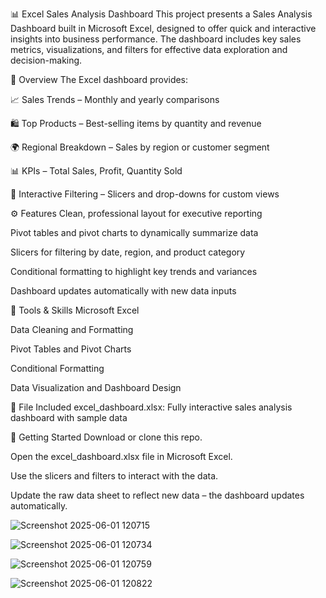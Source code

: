 📊 Excel Sales Analysis Dashboard
This project presents a Sales Analysis Dashboard built in Microsoft Excel, designed to offer quick and interactive insights into business performance. The dashboard includes key sales metrics, visualizations, and filters for effective data exploration and decision-making.

📌 Overview
The Excel dashboard provides:

📈 Sales Trends – Monthly and yearly comparisons

🛍️ Top Products – Best-selling items by quantity and revenue

🌍 Regional Breakdown – Sales by region or customer segment

📊 KPIs – Total Sales, Profit, Quantity Sold

🔎 Interactive Filtering – Slicers and drop-downs for custom views

⚙️ Features
Clean, professional layout for executive reporting

Pivot tables and pivot charts to dynamically summarize data

Slicers for filtering by date, region, and product category

Conditional formatting to highlight key trends and variances

Dashboard updates automatically with new data inputs

🧰 Tools & Skills
Microsoft Excel

Data Cleaning and Formatting

Pivot Tables and Pivot Charts

Conditional Formatting

Data Visualization and Dashboard Design

📁 File Included
excel_dashboard.xlsx: Fully interactive sales analysis dashboard with sample data

🚀 Getting Started
Download or clone this repo.

Open the excel_dashboard.xlsx file in Microsoft Excel.

Use the slicers and filters to interact with the data.

Update the raw data sheet to reflect new data – the dashboard updates automatically.

![Screenshot 2025-06-01 120715](https://github.com/user-attachments/assets/da08bc79-b185-4da0-9680-74f413b301c2)

![Screenshot 2025-06-01 120734](https://github.com/user-attachments/assets/301d9d17-0375-4e3d-acbd-c4a32e1d3046)

![Screenshot 2025-06-01 120759](https://github.com/user-attachments/assets/0d00be12-0ae8-4aa3-8c55-74b7ca7b7237)

![Screenshot 2025-06-01 120822](https://github.com/user-attachments/assets/e52d2e5c-d9a3-48a1-984b-392c34b512db)








